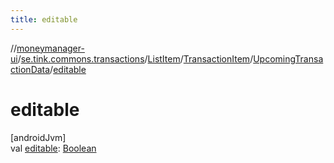 ```yaml
---
title: editable
---
```

//[moneymanager-ui](../../../../../index.html)/[se.tink.commons.transactions](../../../index.html)/[ListItem](../../index.html)/[TransactionItem](../index.html)/[UpcomingTransactionData](index.html)/[editable](editable.html)



# editable



[androidJvm]\
val [editable](editable.html): [Boolean](https://kotlinlang.org/api/latest/jvm/stdlib/kotlin/-boolean/index.html)




